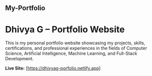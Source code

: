 ## My-Portfolio

# Dhivya G – Portfolio Website

This is my personal portfolio website showcasing my projects, skills, certifications, and professional experiences in the fields of Computer Science, Artificial Intelligence, Machine Learning, and Full-Stack Development.

**Live Site:** [https://dhivyag-porfolio.netlify.app]
